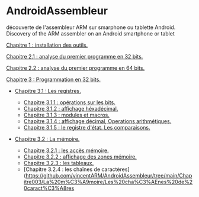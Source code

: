 # AndroidAssembleur
découverte de l'assembleur ARM sur smarphone ou tablette Android. Discovery of the ARM assembler on an Android smartphone or tablet

[Chapitre 1 : installation des outils.](https://github.com/vincentARM/AndroidAssembleur/tree/main/Chapitre001)

[Chapitre 2.1 : analyse du premier programme en 32 bits.](https://github.com/vincentARM/AndroidAssembleur/blob/main/Chapitre002/32%20bits)

[Chapitre 2.2 : analyse du premier programme en 64 bits.](https://github.com/vincentARM/AndroidAssembleur/blob/main/Chapitre002/64%20bits)

[Chapitre 3 : Programmation en 32 bits.](https://github.com/vincentARM/AndroidAssembleur/blob/main/Chapitre003)

   * [Chapitre 3.1 : Les registres.](https://github.com/vincentARM/AndroidAssembleur/tree/main/Chapitre003/Les%20registres)

     * [Chapitre 3.1.1 : opérations sur les bits.](https://github.com/vincentARM/AndroidAssembleur/tree/main/Chapitre003/Les%20registres/Op%C3%A9rations%20sur%20les%20bits)
     * [Chapitre 3.1.2 : affichage héxadécimal.](https://github.com/vincentARM/AndroidAssembleur/tree/main/Chapitre003/Les%20registres/Affichage%20h%C3%A9xad%C3%A9cimal)
     * [Chapitre 3.1.3 : modules et macros.](https://github.com/vincentARM/AndroidAssembleur/tree/main/Chapitre003/Les%20registres/Modules%20et%20macros)
     * [Chapitre 3.1.4 : affichage décimal, Operations arithmétiques.](https://github.com/vincentARM/AndroidAssembleur/tree/main/Chapitre003/Les%20registres/Affichage%20d%C3%A9cimal%2Cop%C3%A9rations%20arithm%C3%A9tiques)
     * [Chapitre 3.1.5 : le registre d'état. Les comparaisons.](https://github.com/vincentARM/AndroidAssembleur/tree/main/Chapitre003/Les%20registres/le%20registre%20d'%C3%A9tat)
  * [Chapitre 3.2 : La mémoire.](https://github.com/vincentARM/AndroidAssembleur/tree/main/Chapitre003/La%20m%C3%A9moire)
     * [Chapitre 3.2.1 : les accès mémoire.](https://github.com/vincentARM/AndroidAssembleur/tree/main/Chapitre003/La%20m%C3%A9moire/Les%20acc%C3%A8s%20m%C3%A9moire)
     * [Chapitre 3.2.2 : affichage des zones mémoire.](https://github.com/vincentARM/AndroidAssembleur/tree/main/Chapitre003/La%20m%C3%A9moire/Affichage%20des%20zones%20m%C3%A9moire)
     * [Chapitre 3.2.3 : les tableaux.](https://github.com/vincentARM/AndroidAssembleur/tree/main/Chapitre003/La%20m%C3%A9moire/Les%20tableaux)
     * [Chapitre 3.2.4 : les chaînes de caractères](https://github.com/vincentARM/AndroidAssembleur/tree/main/Chapitre003/La%20m%C3%A9moire/Les%20cha%C3%AEnes%20de%20caract%C3%A8res


 

